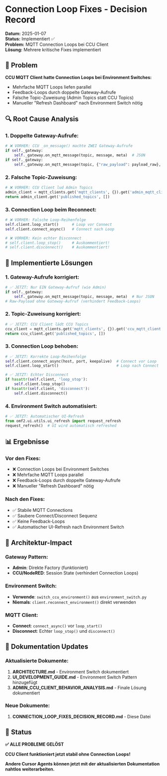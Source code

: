 # Connection Loop Fixes - Decision Record

**Datum:** 2025-01-07  
**Status:** Implementiert ✅  
**Problem:** MQTT Connection Loops bei CCU Client  
**Lösung:** Mehrere kritische Fixes implementiert  

## 🚨 Problem

**CCU MQTT Client hatte Connection Loops bei Environment Switches:**
- Mehrfache MQTT Loops liefen parallel
- Feedback-Loops durch doppelte Gateway-Aufrufe
- Falsche Topic-Zuweisung (Admin Topics statt CCU Topics)
- Manueller "Refresh Dashboard" nach Environment Switch nötig

## 🔍 Root Cause Analysis

### **1. Doppelte Gateway-Aufrufe:**
```python
# ❌ VORHER: CCU _on_message() machte ZWEI Gateway-Aufrufe
if self._gateway:
    self._gateway.on_mqtt_message(topic, message, meta)  # JSON
if self._gateway:
    self._gateway.on_mqtt_message(topic, {"raw_payload": payload_raw}, meta)  # Raw
```

### **2. Falsche Topic-Zuweisung:**
```python
# ❌ VORHER: CCU Client lud Admin Topics
admin_client = mqtt_clients.get('mqtt_clients', {}).get('admin_mqtt_client', {})
return admin_client.get('published_topics', [])
```

### **3. Connection Loop beim Reconnect:**
```python
# ❌ VORHER: Falsche Loop-Reihenfolge
self.client.loop_start()      # Loop vor Connect
self.client.connect_async()   # Connect nach Loop

# ❌ VORHER: Kein echter Disconnect
# self.client.loop_stop()     # Auskommentiert!
# self.client.disconnect()    # Auskommentiert!
```

## 🔧 Implementierte Lösungen

### **1. Gateway-Aufrufe korrigiert:**
```python
# ✅ JETZT: Nur EIN Gateway-Aufruf (wie Admin)
if self._gateway:
    self._gateway.on_mqtt_message(topic, message, meta)  # Nur JSON
# Raw-Payload ohne Gateway-Aufruf (verhindert Feedback-Loops)
```

### **2. Topic-Zuweisung korrigiert:**
```python
# ✅ JETZT: CCU Client lädt CCU Topics
ccu_client = mqtt_clients.get('mqtt_clients', {}).get('ccu_mqtt_client', {})
return ccu_client.get('published_topics', [])
```

### **3. Connection Loop behoben:**
```python
# ✅ JETZT: Korrekte Loop-Reihenfolge
self.client.connect_async(host, port, keepalive)  # Connect vor Loop
self.client.loop_start()                          # Loop nach Connect

# ✅ JETZT: Echter Disconnect
if hasattr(self.client, 'loop_stop'):
    self.client.loop_stop()
if hasattr(self.client, 'disconnect'):
    self.client.disconnect()
```

### **4. Environment Switch automatisiert:**
```python
# ✅ JETZT: Automatischer UI-Refresh
from omf2.ui.utils.ui_refresh import request_refresh
request_refresh()  # UI wird automatisch refreshed
```

## 📊 Ergebnisse

### **Vor den Fixes:**
- ❌ Connection Loops bei Environment Switches
- ❌ Mehrfache MQTT Loops parallel
- ❌ Feedback-Loops durch doppelte Gateway-Aufrufe
- ❌ Manueller "Refresh Dashboard" nötig

### **Nach den Fixes:**
- ✅ Stabile MQTT Connections
- ✅ Saubere Connect/Disconnect Sequenz
- ✅ Keine Feedback-Loops
- ✅ Automatischer UI-Refresh nach Environment Switch

## 🎯 Architektur-Impact

### **Gateway Pattern:**
- **Admin**: Direkte Factory (funktioniert)
- **CCU/NodeRED**: Session State (verhindert Connection Loops)

### **Environment Switch:**
- **Verwende**: `switch_ccu_environment()` aus `environment_switch.py`
- **Niemals**: `client.reconnect_environment()` direkt verwenden

### **MQTT Client:**
- **Connect**: `connect_async()` vor `loop_start()`
- **Disconnect**: Echter `loop_stop()` und `disconnect()`

## 📝 Dokumentation Updates

### **Aktualisierte Dokumente:**
1. **ARCHITECTURE.md** - Environment Switch dokumentiert
2. **UI_DEVELOPMENT_GUIDE.md** - Environment Switch Pattern hinzugefügt
3. **ADMIN_CCU_CLIENT_BEHAVIOR_ANALYSIS.md** - Finale Lösung dokumentiert

### **Neue Dokumente:**
1. **CONNECTION_LOOP_FIXES_DECISION_RECORD.md** - Diese Datei

## 🚀 Status

**✅ ALLE PROBLEME GELÖST**

**CCU Client funktioniert jetzt stabil ohne Connection Loops!**

**Andere Cursor Agents können jetzt mit der aktualisierten Dokumentation nahtlos weiterarbeiten.**
